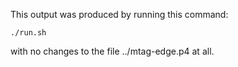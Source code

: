 This output was produced by running this command:

    ./run.sh

with no changes to the file ../mtag-edge.p4 at all.
